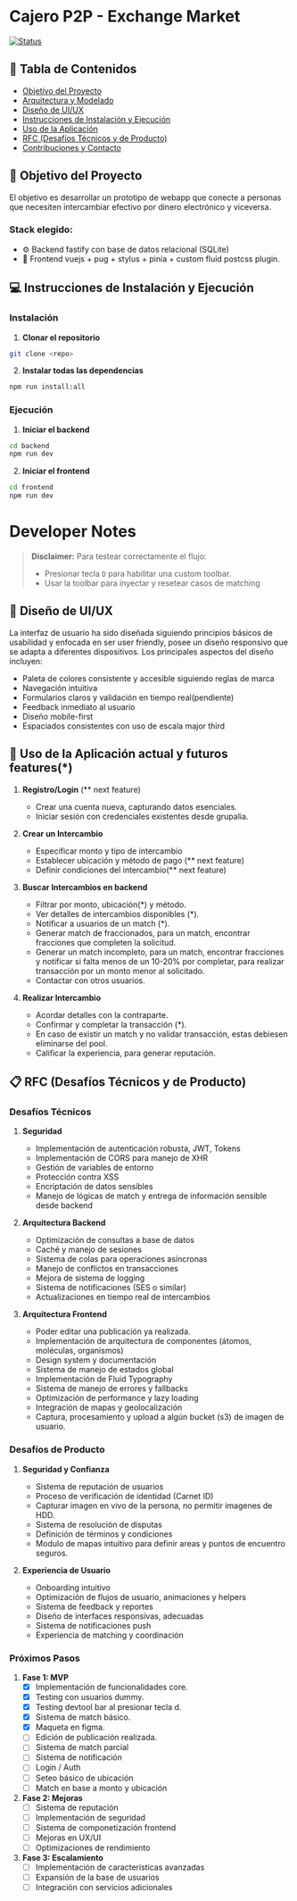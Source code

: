 # Cajero P2P - Exchange Market

<div align="left">

[![Status](https://img.shields.io/badge/status-active-success.svg)]()

</div>

## 📝 Tabla de Contenidos

- [Objetivo del Proyecto](#objetivo)
- [Arquitectura y Modelado](#arquitectura)
- [Diseño de UI/UX](#diseño)
- [Instrucciones de Instalación y Ejecución](#instalacion)
- [Uso de la Aplicación](#uso)
- [RFC (Desafíos Técnicos y de Producto)](#rfc)
- [Contribuciones y Contacto](#contribuciones)

## 🎯 Objetivo del Proyecto <a name="objetivo"></a>

El objetivo es desarrollar un prototipo de webapp que conecte a personas que necesiten intercambiar efectivo por dinero electrónico y viceversa.

### Stack elegido:

- ⚙️ Backend fastify con base de datos relacional (SQLite)
- 🎨 Frontend vuejs + pug + stylus + pinia + custom fluid postcss plugin.

## 💻 Instrucciones de Instalación y Ejecución <a name="instalacion"></a>

### Instalación

1. **Clonar el repositorio**
```bash
git clone <repo>
```

2. **Instalar todas las dependencias**
```bash
npm run install:all
```

### Ejecución

1. **Iniciar el backend**
```bash
cd backend
npm run dev
```

2. **Iniciar el frontend**
```bash
cd frontend
npm run dev
```

# Developer Notes

> **Disclaimer:** Para testear correctamente el flujo:
> - Presionar tecla `D` para habilitar una custom toolbar.
> - Usar la toolbar para inyectar y resetear casos de matching


## 🎨 Diseño de UI/UX <a name="diseño"></a>

La interfaz de usuario ha sido diseñada siguiendo principios básicos de usabilidad y enfocada en ser user friendly, posee un diseño responsivo que se adapta a diferentes dispositivos. Los principales aspectos del diseño incluyen:

- Paleta de colores consistente y accesible siguiendo reglas de marca
- Navegación intuitiva
- Formularios claros y validación en tiempo real(pendiente)
- Feedback inmediato al usuario
- Diseño mobile-first
- Espaciados consistentes con uso de escala major third

## 📱 Uso de la Aplicación actual y futuros features(*)<a name="uso"></a>

1. **Registro/Login** (** next feature)
   - Crear una cuenta nueva, capturando datos esenciales.
   - Iniciar sesión con credenciales existentes desde grupalia.

2. **Crear un Intercambio**
   - Especificar monto y tipo de intercambio
   - Establecer ubicación y método de pago (** next feature)
   - Definir condiciones del intercambio(** next feature)

3. **Buscar Intercambios en backend**
   - Filtrar por monto, ubicación(*) y método.
   - Ver detalles de intercambios disponibles (*).
   - Notificar a usuarios de un match (*).
   - Generar match de fraccionados, para un match, encontrar fracciones que completen la solicitud.
   - Generar un match incompleto, para un match, encontrar fracciones y notificar si falta menos de un 10-20% por completar, para realizar transacción por un monto menor al solicitado.
   - Contactar con otros usuarios.

4. **Realizar Intercambio**
   - Acordar detalles con la contraparte.
   - Confirmar y completar la transacción (*).
   - En caso de existir un match y no validar transacción, estas debiesen eliminarse del pool.
   - Calificar la experiencia, para generar reputación.

## 📋 RFC (Desafíos Técnicos y de Producto) <a name="rfc"></a>

### Desafíos Técnicos

1. **Seguridad**
   - Implementación de autenticación robusta, JWT, Tokens
   - Implementación de CORS para manejo de XHR
   - Gestión de variables de entorno
   - Protección contra XSS
   - Encriptación de datos sensibles
   - Manejo de lógicas de match y entrega de información sensible desde backend

2. **Arquitectura Backend**
   - Optimización de consultas a base de datos
   - Caché y manejo de sesiones
   - Sistema de colas para operaciones asíncronas
   - Manejo de conflictos en transacciones
   - Mejora de sistema de logging
   - Sistema de notificaciones (SES o similar)
   - Actualizaciones en tiempo real de intercambios

3. **Arquitectura Frontend**
   - Poder editar una publicación ya realizada.
   - Implementación de arquitectura de componentes (átomos, moléculas, organismos)
   - Design system y documentación
   - Sistema de manejo de estados global
   - Implementación de Fluid Typography
   - Sistema de manejo de errores y fallbacks
   - Optimización de performance y lazy loading
   - Integración de mapas y geolocalización
   - Captura, procesamiento y upload a algún bucket (s3) de imagen de usuario.

### Desafíos de Producto

1. **Seguridad y Confianza**
   - Sistema de reputación de usuarios
   - Proceso de verificación de identidad (Carnet ID)
   - Capturar imagen en vivo de la persona, no permitir imagenes de HDD.
   - Sistema de resolución de disputas
   - Definición de términos y condiciones
   - Modulo de mapas intuitivo para definir areas y puntos de encuentro seguros.

2. **Experiencia de Usuario**
   - Onboarding intuitivo
   - Optimización de flujos de usuario, animaciones y helpers
   - Sistema de feedback y reportes
   - Diseño de interfaces responsivas, adecuadas
   - Sistema de notificaciones push
   - Experiencia de matching y coordinación

### Próximos Pasos

1. **Fase 1: MVP**
   - [x] Implementación de funcionalidades core.
   - [x] Testing con usuarios dummy.
   - [x] Testing devtool bar al presionar tecla d.
   - [x] Sistema de match básico.
   - [x] Maqueta en figma.
   - [ ] Edición de publicación realizada.
   - [ ] Sistema de match parcial
   - [ ] Sistema de notificación
   - [ ] Login / Auth
   - [ ] Seteo básico de ubicación
   - [ ] Match en base a monto y ubicación

2. **Fase 2: Mejoras**
   - [ ] Sistema de reputación
   - [ ] Implementación de seguridad
   - [ ] Sistema de componetización frontend
   - [ ] Mejoras en UX/UI
   - [ ] Optimizaciones de rendimiento

3. **Fase 3: Escalamiento**
   - [ ] Implementación de características avanzadas
   - [ ] Expansión de la base de usuarios
   - [ ] Integración con servicios adicionales